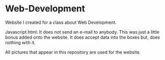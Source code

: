 # Web-Development
Website I created for a class about Web Development. 

Javascript.html: It does not send an e-mail to anybody. This was just a little bonus added onto the website. It does accept data into the boxes but, does nothing with it.

All pictures that appear in this repository are used for the website.  
